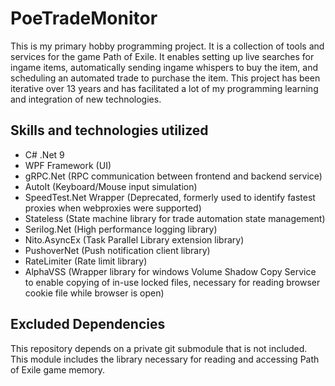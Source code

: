 # PoeTradeMonitor
This is my primary hobby programming project. It is a collection of tools and services for the game Path of Exile. 
It enables setting up live searches for ingame items, automatically sending ingame whispers to buy the item, and scheduling an automated trade to purchase the item. This project has been iterative over 13 years and has facilitated a lot of my programming learning and integration of new technologies.

## Skills and technologies utilized
- C# .Net 9
- WPF Framework (UI)
- gRPC.Net (RPC communication between frontend and backend service)
- AutoIt (Keyboard/Mouse input simulation)
- SpeedTest.Net Wrapper (Deprecated, formerly used to identify fastest proxies when webproxies were supported)
- Stateless (State machine library for trade automation state management)
- Serilog.Net (High performance logging library)
- Nito.AsyncEx (Task Parallel Library extension library)
- PushoverNet (Push notification client library)
- RateLimiter (Rate limit library)
- AlphaVSS (Wrapper library for windows Volume Shadow Copy Service to enable copying of in-use locked files, necessary for reading browser cookie file while browser is open)

## Excluded Dependencies
This repository depends on a private git submodule that is not included. This module includes the library necessary for reading and accessing Path of Exile game memory.
